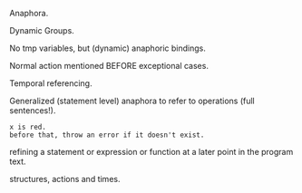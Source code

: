 Anaphora.

Dynamic Groups.

No tmp variables, but (dynamic) anaphoric bindings.

Normal action mentioned BEFORE exceptional cases.

Temporal referencing.

Generalized (statement level) anaphora to refer to operations (full sentences!).

```
x is red.
before that, throw an error if it doesn't exist.
```

refining a statement or expression or function at a later point in the program text.

structures, actions and times.